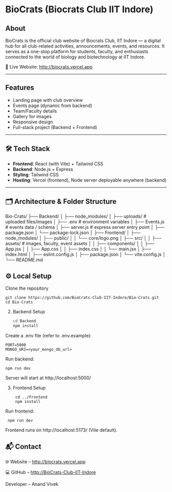 # BioCrats (Biocrats Club IIT Indore)



## About


BioCrats is the official club website of Biocrats Club, IIT Indore — a digital hub for all club-related activities, announcements, events, and resources.
It serves as a one-stop platform for students, faculty, and enthusiasts connected to the world of biology and biotechnology at IIT Indore.

🔗 Live Website: http://biocrats.vercel.app

---

##  Features

- Landing page with club overview  
- Events page (dynamic from backend)  
- Team/Faculty details  
- Gallery for images  
-  Responsive design  
-  Full-stack project (Backend + Frontend)  

---

## 🛠 Tech Stack

- **Frontend**: React (with Vite) + Tailwind CSS  
- **Backend**: Node.js + Express  
- **Styling**: Tailwind CSS  
- **Hosting**: Vercel (frontend), Node server deployable anywhere (backend)  

---

## 🗂 Architecture & Folder Structure

Bio-Crats/
├── Backend/
│ ├── node_modules/
│ ├── uploads/ # uploaded files/images
│ ├── .env # environment variables
│ ├── Events.js # events data / schema
│ ├── server.js # express server entry point
│ ├── package.json
│ └── package-lock.json
│
├── Frontend/
│ ├── node_modules/
│ ├── public/
│ │ └── core/logo.png
│ ├── src/
│ │ ├── assets/ # images, faculty, event assets
│ │ ├── components/
│ │ ├── App.jsx
│ │ ├── App.css
│ │ ├── index.css
│ │ └── main.jsx 
│ ├── index.html
│ ├── eslint.config.js
│ ├── package.json
│ └── vite.config.js
│
└── README.md


## ⚙️ Local Setup

Clone the repository
   
    git clone https://github.com/BioCrats-Club-IIT-Indore/Bio-Crats.git
    cd Bio-Crats

2. Backend Setup
    ```bash
    cd Backend
    npm install


Create a .env file (refer to .env.example):

    PORT=5000
    MONGO_URI=<your_mongo_db_url>


Run backend:

    npm run dev


Server will start at  http://localhost:5000/

3. Frontend Setup
   
        cd ../Frontend
        npm install


Run frontend:

     npm run dev


Frontend runs on http://localhost:5173/ (Vite default).



## 📬 Contact

🌐 Website – http://biocrats.vercel.app

💻 GitHub – [http://BioCrats-Club-IIT-Indore](https://github.com/BioCrats-Club-IIT-Indore/Bio-Crats.git)

Developer –  Anand Vivek
